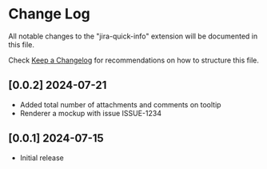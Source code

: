 # Change Log
All notable changes to the "jira-quick-info" extension will be documented in this file.

Check [Keep a Changelog](http://keepachangelog.com/) for recommendations on how to structure this file.

## [0.0.2] 2024-07-21
- Added total number of attachments and comments on tooltip
- Renderer a mockup with issue ISSUE-1234

## [0.0.1] 2024-07-15
- Initial release
